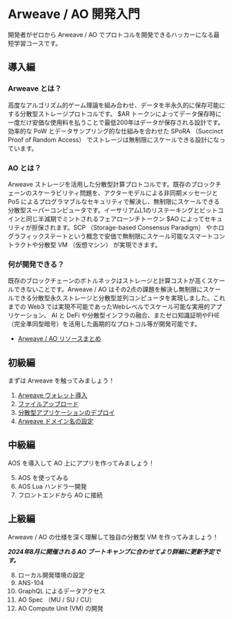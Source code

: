 # Arweave / AO 開発入門

開発者がゼロから Arweave / AO でプロトコルを開発できるハッカーになる最短学習コースです。

## 導入編

### Arweave とは？

高度なアルゴリズム的ゲーム理論を組み合わせ、データを半永久的に保存可能にする分散型ストレージプロトコルです。
$AR トークンによってデータ保存時に一度だけ安価な使用料を払うことで最低200年はデータが保存される設計です。効率的な PoW とデータサンプリング的な仕組みを合わせた SPoRA （Succinct Proof of Random Access） でストレージは無制限にスケールできる設計になっています。

### AO とは？

Arweave ストレージを活用した分散型計算プロトコルです。既存のブロックチェーンのスケーラビリティ問題を、アクターモデルによる非同期メッセージと PoS によるプログラマブルなセキュリティで解決し、無制限にスケールできる分散型スーパーコンピュータです。イーサリアムL1のリステーキングとビットコインと同じ半減期でミントされるフェアローンチトークン $AO によってセキュリティが担保されます。SCP （Storage-based Consensus Paradigm） やホログラフィックステートという概念で安価で無制限にスケール可能なスマートコントラクトや分散型 VM （仮想マシン） が実現できます。


### 何が開発できる？

既存のブロックチェーンのボトルネックはストレージと計算コストが高くスケールできないことです。Arweave / AO はその2点の課題を解決し無制限にスケールできる分散型永久ストレージと分散型並列コンピュータを実現しました。これまでの Web3 では実現不可能であったWebレベルでスケール可能な実用的アプリケーション、 AI と DeFi や分散型インフラの融合、またゼロ知識証明やFHE（完全準同型暗号）を活用した画期的なプロトコル等が開発可能です。

- [Arweave / AO リソースまとめ](./resources.md)

## 初級編

まずは Arweave を触ってみましょう！

1. [Arweave ウォレット導入](./quick-start/wallet.md)
2. [ファイルアップロード](./quick-start/upload-files.md)
3. [分散型アプリケーションのデプロイ](./quick-start/deploy-app.md)
4. [Arweave ドメイン名の設定](./quick-start/arns.md)

## 中級編

AOS を導入して AO 上にアプリを作ってみましょう！

5. AOS を使ってみる
6. AOS Lua ハンドラー開発
7. フロントエンドから AO に接続

## 上級編

Arweave / AO の仕様を深く理解して独自の分散型 VM を作ってみましょう！

***2024年8月に開催される AO ブートキャンプに合わせてより詳細に更新予定です。***

8. ローカル開発環境の設定
9. ANS-104
10. GraphQL によるデータアクセス
11. AO Spec （MU / SU / CU）
12. AO Compute Unit (VM) の開発